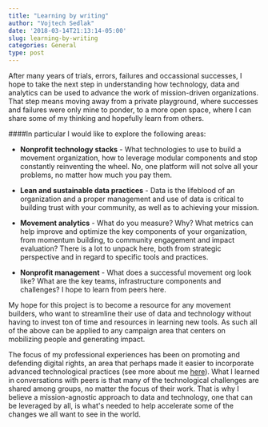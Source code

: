 ```yaml
---
title: "Learning by writing"
author: "Vojtech Sedlak"
date: '2018-03-14T21:13:14-05:00'
slug: learning-by-writing
categories: General
type: post
---
```



After many years of trials, errors, failures and occassional successes, I hope to take the next step in understanding how technology, data and analytics can be used to advance the work of mission-driven organizations. That step means moving away from a private playground, where successes and failures were only mine to ponder, to a more open space, where I can share some of my thinking and hopefully learn from others.

####In particular I would like to explore the following areas:

- **Nonprofit technology stacks** - What technologies to use to build a movement organization, how to leverage modular components and stop constantly reinventing the wheel. No, one platform will not solve all your problems, no matter how much you pay them.

- **Lean and sustainable data practices** - Data is the lifeblood of an organization and a proper management and use of data is critical to building trust with your community, as well as to achieving your mission.

- **Movement analytics** - What do you measure? Why? What metrics can help improve and optimize the key components of your organization, from momentum building, to community engagement and impact evaluation? There is a lot to unpack here, both from strategic perspective and in regard to specific tools and practices. 

- **Nonprofit management** - What does a successful movement org look like? What are the key teams, infrastructure components and challenges? I hope to learn from peers here.

My hope for this project is to become a resource for any movement builders, who want to streamline their use of data and technology without having to invest ton of time and resources in learning new tools. As such all of the above can be applied to any campaign area that centers on mobilizing people and generating impact. 

The focus of my professional experiences has been on promoting and defending digital rights, an area that perhaps made it easier to incorporate advanced technological practices (see more about me [here](/about)). What I learned in conversations with peers is that many of the technological challenges are shared among groups, no matter the focus of their work. That is why I believe a mission-agnostic approach to data and technology, one that can be leveraged by all, is what's needed to help accelerate some of the changes we all want to see in the world. 
